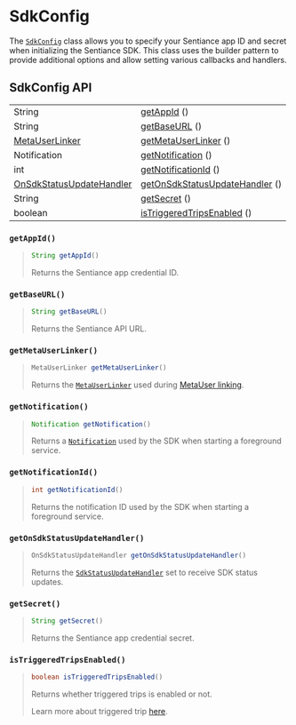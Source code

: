 # SdkConfig

The [`SdkConfig`](./) class allows you to specify your Sentiance app ID and secret when initializing the Sentiance SDK. This class uses the builder pattern to provide additional options and allow setting various callbacks and handlers.

## SdkConfig API

|  |  |
| :--- | :--- |
| String | [getAppId](./#getappid) \(\) |
| String | [getBaseURL](./#getbaseurl) \(\) |
| [MetaUserLinker](../metauserlinker.md)  | [getMetaUserLinker](./#getmetauserlinker) \(\) |
| Notification  | [getNotification](./#getnotification) \(\) |
| int  | [getNotificationId](./#getnotificationid) \(\) |
| [OnSdkStatusUpdateHandler](../onsdkstatusupdatehandler.md)  | [getOnSdkStatusUpdateHandler](./#getonsdkstatusupdatehandler) \(\) |
| String  | [getSecret](./#getsecret) \(\) |
| boolean  | [isTriggeredTripsEnabled](./#istriggeredtripsenabled) \(\) |



### `getAppId()`

> ```java
> String getAppId()
> ```
>
> Returns the Sentiance app credential ID.

### `getBaseURL()`

> ```java
> String getBaseURL()
> ```
>
> Returns the Sentiance API URL.

### `getMetaUserLinker()`

> ```java
> MetaUserLinker getMetaUserLinker()
> ```
>
> Returns the [`MetaUserLinker`](../metauserlinker.md) used during [MetaUser linking](../../../appendix/user-linking.md).

### `getNotification()`

> ```java
> Notification getNotification()
> ```
>
> Returns a [`Notification`](https://developer.android.com/reference/android/app/Notification) used by the SDK when starting a foreground service.

### `getNotificationId()`

> ```java
> int getNotificationId()
> ```
>
> Returns the notification ID used by the SDK when starting a foreground service.

### `getOnSdkStatusUpdateHandler()`

> ```java
> OnSdkStatusUpdateHandler getOnSdkStatusUpdateHandler()
> ```
>
> Returns the [`SdkStatusUpdateHandler`](../onsdkstatusupdatehandler.md) set to receive SDK status updates.

### `getSecret()`

> ```java
> String getSecret()
> ```
>
> Returns the Sentiance app credential secret.

### `isTriggeredTripsEnabled()`

> ```java
> boolean isTriggeredTripsEnabled()
> ```
>
> Returns whether triggered trips is enabled or not.
>
> Learn more about triggered trip [here](../../../appendix/controlled-detections/controlled-trips-only.md).

